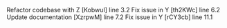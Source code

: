 Refactor codebase with Z [KobwuI] line 3.2
Fix issue in Y [th2KWc] line 6.2
Update documentation [XzrpwM] line 7.2
Fix issue in Y [rCY3cb] line 11.1
